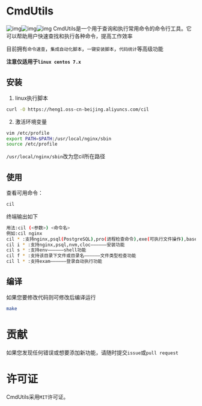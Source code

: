 # CmdUtils
![img](https://img.shields.io/badge/Faster%20use-Linux-red)![img](https://img.shields.io/badge/Developed%20by-C-yellow)![img](https://img.shields.io/badge/Updata-more-orange)
CmdUtils是一个用于查询和执行常用命令的命令行工具。它可以帮助用户快速查找和执行各种命令，提高工作效率

目前拥有`命令速查`，`集成自动化脚本`，`一键安装脚本`，`代码统计`等高级功能

**注意仅适用于`linux centos 7.x`**

## 安装
1. linux执行脚本
```bash
curl -O https://heng1.oss-cn-beijing.aliyuncs.com/cil
```
2. 激活环境变量
```bash
vim /etc/profile
export PATH=$PATH:/usr/local/nginx/sbin
source /etc/profile
```
`/usr/local/nginx/sbin`改为您cil所在路径

## 使用
查看可用命令：
```bash
cil 
```
终端输出如下
```bash
用法:cil (<参数>) <命令名>
例如:cil nginx
cil * :支持nginx,psql(PostgreSQL),pro(进程检查命令),exe(可执行文件操作),base(基础linux检查)——————提示功能
cil i * :支持nginx,psql,nvm,cloc——————安装功能
cil s * :支持env——————shell功能
cil f * :支持该目录下文件或目录名——————文件类型检查功能
cil l * :支持exam——————登录自动执行功能
```

## 编译
如果您要修改代码则可修改后编译运行
```bash
make
```

# 贡献
如果您发现任何错误或想要添加新功能，请随时提交`issue`或`pull request`
# 许可证
CmdUtils采用`MIT`许可证。
